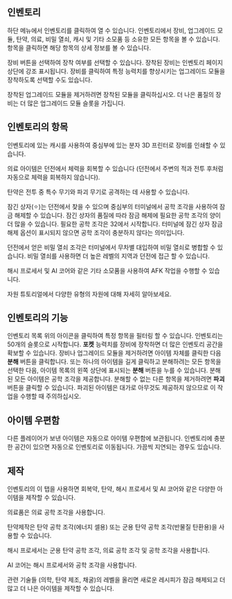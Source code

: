## 인벤토리

하단 메뉴에서 인벤토리를 클릭하여 열 수 있습니다. 인벤토리에서 장비, 업그레이드 모듈, 탄약, 의료, 비밀 열쇠, 캐시 및 기타 소모품 등 소유한 모든 항목을 볼 수 있습니다. 항목을 클릭하면 해당 항목의 상세 정보를 볼 수 있습니다.  

장비 버튼을 선택하여 장착 여부를 선택할 수 있습니다. 장착된 장비는 인벤토리 페이지 상단에 강조 표시됩니다. 장비를 클릭하여 특정 능력치를 향상시키는 업그레이드 모듈을 장착하도록 선택할 수도 있습니다.

장착된 업그레이드 모듈을 제거하려면 장착된 모듈을 클릭하십시오. 더 나은 품질의 장비는 더 많은 업그레이드 모듈 슬롯을 가집니다.

## 인벤토리의 항목

인벤토리에 있는 캐시를 사용하여 중심부에 있는 분자 3D 프린터로 장비를 인쇄할 수 있습니다.

의료 아이템은 던전에서 체력을 회복할 수 있습니다 (던전에서 주변의 적과 전투 후처럼 자동으로 체력을 회복하지 않습니다).

탄약은 전투 중 특수 무기와 파괴 무기로 공격하는 데 사용할 수 있습니다.

잠긴 상자(✧)는 던전에서 찾을 수 있으며 중심부의 터미널에서 공학 조각을 사용하여 잠금 해제할 수 있습니다.
잠긴 상자의 품질에 따라 잠금 해제에 필요한 공학 조각의 양이 더 많을 수 있습니다. 필요한 공학 조각은 32에서 시작합니다. 터미널에 잠긴 상자 잠금 해제 옵션이 표시되지 않으면 공학 조각이 충분하지 않다는 의미입니다.

던전에서 얻은 비밀 열쇠 조각은 터미널에서 무차별 대입하여 비밀 열쇠로 병합할 수 있습니다. 비밀 열쇠를 사용하면 더 높은 레벨의 지역과 던전에 접근 할 수 있습니다.

해시 프로세서 및 AI 코어와 같은 기타 소모품을 사용하여 AFK 작업을 수행할 수 있습니다.

자원 튜토리얼에서 다양한 유형의 자원에 대해 자세히 알아보세요.

## 인벤토리의 기능

인벤토리 목록 위의 아이콘을 클릭하여 특정 항목을 필터링 할 수 있습니다. 인벤토리는 50개의 슬롯으로 시작합니다. **포켓** 능력치를 장비에 장착하면 더 많은 인벤토리 공간을 확보할 수 있습니다. 장비나 업그레이드 모듈을 제거하려면 아이템 자체를 클릭한 다음 **분해** 버튼을 클릭합니다. 또는 하나의 아이템을 길게 클릭하고 분해하려는 모든 항목을 선택한 다음, 아이템 목록의 왼쪽 상단에 표시되는 **분해** 버튼을 누를 수 있습니다. 분해된 모든 아이템은 공학 조각을 제공합니다. 분해할 수 없는 다른 항목을 제거하려면 **파괴** 버튼을 클릭할 수 있습니다. 파괴된 아이템은 대가로 아무것도 제공하지 않으므로 이 작업을 수행할 때 주의하십시오.

## 아이템 우편함

다른 플레이어가 보낸 아이템은 자동으로 아이템 우편함에 보관됩니다. 인벤토리에 충분한 공간이 있으면 자동으로 인벤토리로 이동됩니다. 가끔씩 지연되는 경우도 있습니다.

## 제작

인벤토리의 이 탭을 사용하면 회복약, 탄약, 해시 프로세서 및 AI 코어와 같은 다양한 아이템을 제작할 수 있습니다.

의료품은 의료 공학 조각을 사용합니다.

탄약제작은 탄약 공학 조각(에너지 셀용) 또는 군용 탄약 공학 조각(반물질 탄환용)을 사용할 수 있습니다.

해시 프로세서는 군용 탄약 공학 조각, 의료 공학 조각 및 공학 조각을 사용합니다.

AI 코어는 해시 프로세서와 공학 조각을 사용합니다.

관련 기술들 (의학, 탄약 제조, 채굴)의 레벨을 올리면 새로운 레시피가 잠금 해제되고 더 많고 더 나은 아이템을 제작할 수 있습니다.
